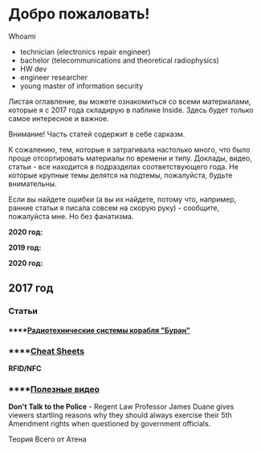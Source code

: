 # Добро пожаловать!

Whoami

* technician \(electronics repair engineer\)
* bachelor \(telecommunications and theoretical radiophysics\)
* HW dev
* engineer researcher
* young master of information security

Листая оглавление, вы можете ознакомиться со всеми материалами, которые я с 2017 года складирую в паблике Inside. Здесь будет только самое интересное и важное.

Внимание! Часть статей содержит в себе сарказм.

К сожалению, тем, которые я затрагивала настолько много, что было проще отсортировать материалы по времени и типу. Доклады, видео, статьи - все находится в подразделах соответствующего года. Не которые крупные темы делятся на подтемы, пожалуйста, будьте внимательны.

Если вы найдете ошибки \(а вы их найдете, потому что, например, ранние статьи я писала совсем на скорую руку\) - сообщите, пожалуйста мне. Но без фанатизма.

**2020 год:**

**2019 год:**

**2020 год:**



## **2017 год**

### Статьи 

#### \*\*\*\*[**Радиотехнические системы корабля "Буран"**](https://notes.n3m3515.space/2017/stati/radiotekhnicheskie-sistemy-korablya-buran)

### \*\*\*\*[Cheat Sheets](https://notes.n3m3515.space/2017/cheat-sheets)

**RFID/NFC**

### \*\*\*\*[Полезные видео](https://notes.n3m3515.space/2017/poleznye-video-2017)

**Don't Talk to the Police** - Regent Law Professor James Duane gives viewers startling reasons why they should always exercise their 5th Amendment rights when questioned by government officials.

Теория Всего от Атена




